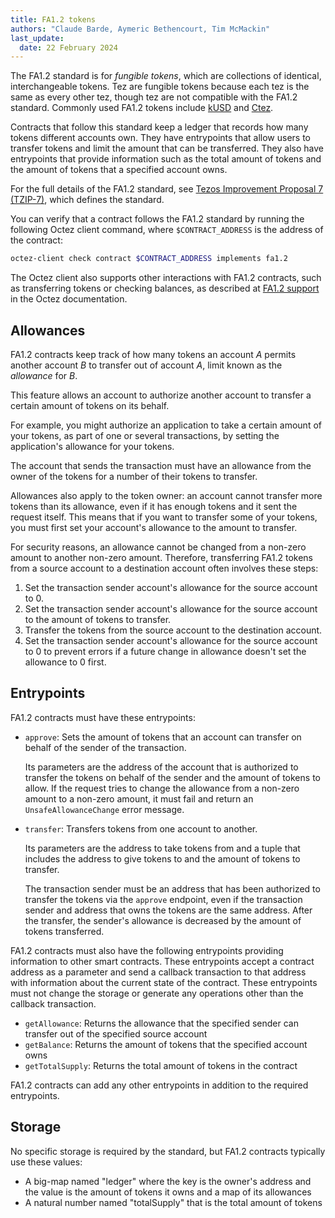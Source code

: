```yaml
---
title: FA1.2 tokens
authors: "Claude Barde, Aymeric Bethencourt, Tim McMackin"
last_update:
  date: 22 February 2024
---
```


The FA1.2 standard is for _fungible tokens_, which are collections of identical, interchangeable tokens.
Tez are fungible tokens because each tez is the same as every other tez, though tez are not compatible with the FA1.2 standard.
Commonly used FA1.2 tokens include [kUSD](https://kickico.com/en/kusd) and [Ctez](https://ctez.app).

Contracts that follow this standard keep a ledger that records how many tokens different accounts own.
They have entrypoints that allow users to transfer tokens and limit the amount that can be transferred.
They also have entrypoints that provide information such as the total amount of tokens and the amount of tokens that a specified account owns.

For the full details of the FA1.2 standard, see [Tezos Improvement Proposal 7 (TZIP-7)](https://gitlab.com/tezos/tzip/-/blob/master/proposals/tzip-7/tzip-7.md), which defines the standard.

You can verify that a contract follows the FA1.2 standard by running the following Octez client command, where `$CONTRACT_ADDRESS` is the address of the contract:

```bash
octez-client check contract $CONTRACT_ADDRESS implements fa1.2
```

The Octez client also supports other interactions with FA1.2 contracts, such as transferring tokens or checking balances, as described at [FA1.2 support](https://tezos.gitlab.io/user/fa12.html) in the Octez documentation.

## Allowances

FA1.2 contracts keep track of how many tokens an account _A_ permits another account _B_ to transfer out of account _A_, limit known as the _allowance_ for _B_.

This feature allows an account to authorize another account to transfer a certain amount of tokens on its behalf.

For example, you might authorize an application to take a certain amount of your tokens, as part of one or several transactions, by setting the application's allowance for your tokens.

The account that sends the transaction must have an allowance from the owner of the tokens for a number of their tokens to transfer.

Allowances also apply to the token owner:
an account cannot transfer more tokens than its allowance, even if it has enough tokens and it sent the request itself.
This means that if you want to transfer some of your tokens, you must first set your account's allowance to the amount to transfer.

For security reasons, an allowance cannot be changed from a non-zero amount to another non-zero amount.
Therefore, transferring FA1.2 tokens from a source account to a destination account often involves these steps:

1. Set the transaction sender account's allowance for the source account to 0.
1. Set the transaction sender account's allowance for the source account to the amount of tokens to transfer.
1. Transfer the tokens from the source account to the destination account.
1. Set the transaction sender account's allowance for the source account to 0 to prevent errors if a future change in allowance doesn't set the allowance to 0 first.

## Entrypoints

FA1.2 contracts must have these entrypoints:

- `approve`: Sets the amount of tokens that an account can transfer on behalf of the sender of the transaction.

  Its parameters are the address of the account that is authorized to transfer the tokens on behalf of the sender and the amount of tokens to allow.
  If the request tries to change the allowance from a non-zero amount to a non-zero amount, it must fail and return an `UnsafeAllowanceChange` error message.

- `transfer`: Transfers tokens from one account to another.

  Its parameters are the address to take tokens from and a tuple that includes the address to give tokens to and the amount of tokens to transfer.

  The transaction sender must be an address that has been authorized to transfer the tokens via the `approve` endpoint, even if the transaction sender and address that owns the tokens are the same address.
  After the transfer, the sender's allowance is decreased by the amount of tokens transferred.

FA1.2 contracts must also have the following entrypoints providing information to other smart contracts.
These entrypoints accept a contract address as a parameter and send a callback transaction to that address with information about the current state of the contract.
These entrypoints must not change the storage or generate any operations other than the callback transaction.

- `getAllowance`: Returns the allowance that the specified sender can transfer out of the specified source account
- `getBalance`: Returns the amount of tokens that the specified account owns
- `getTotalSupply`: Returns the total amount of tokens in the contract

FA1.2 contracts can add any other entrypoints in addition to the required entrypoints.

## Storage

No specific storage is required by the standard, but FA1.2 contracts typically use these values:

- A big-map named "ledger" where the key is the owner's address and the value is the amount of tokens it owns and a map of its allowances
- A natural number named "totalSupply" that is the total amount of tokens
